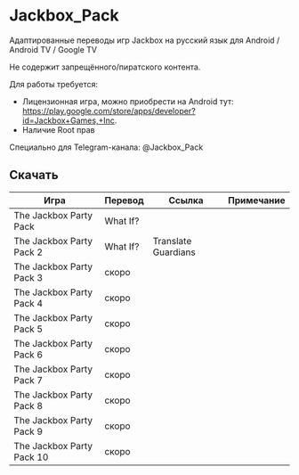 # Jackbox_Pack
Адаптированные переводы игр Jackbox на русский язык для Android / Android TV / Google TV

Не содержит запрещённого/пиратского контента.

Для работы требуется:
- Лицензионная игра, можно приобрести на Android тут: https://play.google.com/store/apps/developer?id=Jackbox+Games,+Inc.
- Наличие Root прав
  
Специально для Telegram-канала: @Jackbox_Pack


## Скачать
| Игра  | Перевод | Ссылка | Примечание
| ------------- | ------------- | ------------- | ------------- |
| The Jackbox Party Pack | What If?  |
| The Jackbox Party Pack 2 | What If? | Translate Guardians  |
| The Jackbox Party Pack 3 | скоро  |
| The Jackbox Party Pack 4 | скоро  |
| The Jackbox Party Pack 5 | скоро  |
| The Jackbox Party Pack 6 | скоро  |
| The Jackbox Party Pack 7 | скоро  |
| The Jackbox Party Pack 8 | скоро  |
| The Jackbox Party Pack 9 | скоро  |
| The Jackbox Party Pack 10 | скоро  |
